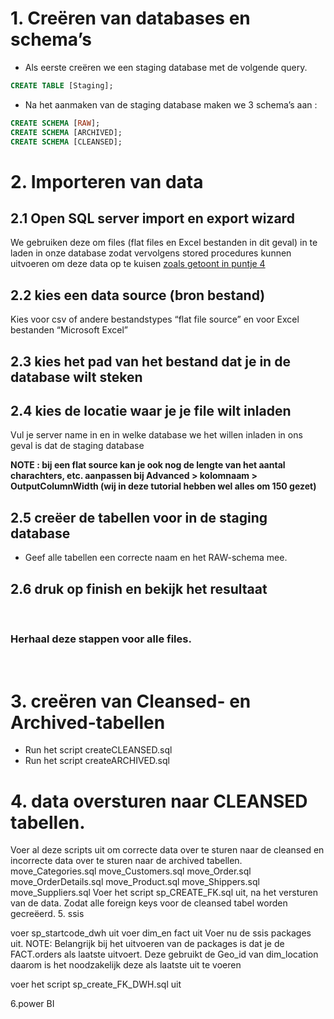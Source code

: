 # 1. Creëren van databases en schema’s 
- Als eerste creëren we een staging database met de volgende query.

```sql
CREATE TABLE [Staging];
```

- Na het aanmaken van de staging database maken we 3 schema’s aan :
```SQL
CREATE SCHEMA [RAW];
CREATE SCHEMA [ARCHIVED]; 
CREATE SCHEMA [CLEANSED];
```

# 2. Importeren van data
## 2.1 Open SQL server import en export wizard
We gebruiken deze om files (flat files en Excel bestanden in dit geval) in te laden in onze database zodat vervolgens stored procedures kunnen uitvoeren om deze data op te kuisen [zoals getoont in puntje 4]()


## 2.2 kies een data source (bron bestand)
Kies voor csv of andere bestandstypes “flat file source” en voor Excel bestanden “Microsoft Excel”

## 2.3 kies het pad van het bestand dat je in de database wilt steken

## 2.4 kies de locatie waar je je file wilt inladen
Vul je server name in en in welke database we het willen inladen in ons geval is dat de staging database
<br>

<strong> NOTE : bij een flat source kan je ook nog de lengte van het aantal charachters, etc. aanpassen bij Advanced > kolomnaam > OutputColumnWidth (wij in deze tutorial hebben wel alles om 150 gezet) </strong> <br>

## 2.5 creëer de tabellen voor in de staging database
- Geef alle tabellen een correcte naam en het RAW-schema mee.

## 2.6 druk op finish en bekijk het resultaat

</br>

### <b> Herhaal deze stappen voor alle files. </b>
</br>

# 3. creëren van Cleansed- en Archived-tabellen
- Run het script createCLEANSED.sql <br>
- Run het script createARCHIVED.sql

# 4. data oversturen naar CLEANSED tabellen.
Voer al deze scripts uit om correcte data over te sturen naar de cleansed en incorrecte data over te sturen naar de archived tabellen.
move_Categories.sql
move_Customers.sql
move_Order.sql
move_OrderDetails.sql
move_Product.sql
move_Shippers.sql
move_Suppliers.sql
Voer het script sp_CREATE_FK.sql uit, na het versturen van de data. Zodat alle foreign keys voor de cleansed tabel worden gecreëerd.
5. ssis

voer sp_startcode_dwh uit
voer dim_en fact uit
 Voer nu de ssis packages uit.
NOTE: Belangrijk bij het uitvoeren van de packages is dat je de FACT.orders als laatste uitvoert. Deze gebruikt de Geo_id van dim_location daarom is het noodzakelijk deze als laatste uit te voeren

voer het script sp_create_FK_DWH.sql uit

6.power BI
